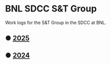 # BNL SDCC S&amp;T Group
Work logs for the S&amp;T Group in the SDCC at BNL.

## ● [2025](./2025.md)
## ● [2024](./2024.md)
